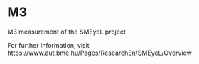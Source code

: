 M3
==

M3 measurement of the SMEyeL project

For further information, visit
https://www.aut.bme.hu/Pages/ResearchEn/SMEyeL/Overview
